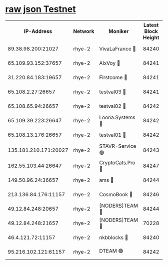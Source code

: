 
[raw json Testnet](https://rpc-check.quickt.stavr.tech/quickt/rpc-quickt-result.json)
=


<table><tr><th>IP-Address</th><th>Network</th><th>Moniker</th><th>Latest Block Height</th><th>Earliest Block Height</th><th>Catching Up</th><th>Tx Index</th><th>Voting Power</th><th>Scan Time</th></tr><tr><td>89.38.98.200:21027</td><td>rhye-2</td><td>VivaLaFrance 🔴</td><td>84240</td><td>1</td><td>False</td><td>off</td><td>10000</td><td>2023-12-29T05:12:05.304227656UTC</td></tr><tr><td>65.109.93.152:37657</td><td>rhye-2</td><td>AlxVoy 🔴</td><td>84241</td><td>1</td><td>False</td><td>on</td><td>92921</td><td>2023-12-29T05:12:07.684387004UTC</td></tr><tr><td>31.220.84.183:19657</td><td>rhye-2</td><td>Firstcome 🔴</td><td>84241</td><td>1</td><td>False</td><td>off</td><td>728545</td><td>2023-12-29T05:12:10.224335758UTC</td></tr><tr><td>65.108.2.27:26657</td><td>rhye-2</td><td>testval03 🔴</td><td>84241</td><td>1</td><td>False</td><td>on</td><td>11002050</td><td>2023-12-29T05:12:10.575331101UTC</td></tr><tr><td>65.108.65.94:26657</td><td>rhye-2</td><td>testval02 🔴</td><td>84242</td><td>1</td><td>False</td><td>on</td><td>11002050</td><td>2023-12-29T05:12:13.235909241UTC</td></tr><tr><td>65.109.39.223:26647</td><td>rhye-2</td><td>Loona.Systems 🔴</td><td>84242</td><td>1</td><td>False</td><td>off</td><td>86949</td><td>2023-12-29T05:12:15.615399294UTC</td></tr><tr><td>65.108.13.176:26657</td><td>rhye-2</td><td>testval01 🔴</td><td>84242</td><td>1</td><td>False</td><td>on</td><td>13082010</td><td>2023-12-29T05:12:15.941667267UTC</td></tr><tr><td>135.181.210.171:20027</td><td>rhye-2</td><td>STAVR-Service 🟢</td><td>84243</td><td>1</td><td>False</td><td>on</td><td>0</td><td>2023-12-29T05:12:22.447838301UTC</td></tr><tr><td>162.55.103.44:26647</td><td>rhye-2</td><td>CryptoCats.Pro 🔴</td><td>84247</td><td>1</td><td>False</td><td>off</td><td>9999</td><td>2023-12-29T05:12:42.276798328UTC</td></tr><tr><td>149.50.96.24:36657</td><td>rhye-2</td><td>ams 🔴</td><td>84244</td><td>22501</td><td>False</td><td>on</td><td>10840</td><td>2023-12-29T05:12:27.106756641UTC</td></tr><tr><td>213.136.84.176:11157</td><td>rhye-2</td><td>CosmoBook 🔴</td><td>84246</td><td>65301</td><td>False</td><td>off</td><td>1528057</td><td>2023-12-29T05:12:37.701706822UTC</td></tr><tr><td>49.12.84.248:20657</td><td>rhye-2</td><td>[NODERS]TEAM 🔴</td><td>84244</td><td>70001</td><td>False</td><td>on</td><td>59990</td><td>2023-12-29T05:12:24.714051789UTC</td></tr><tr><td>49.12.84.248:21657</td><td>rhye-2</td><td>[NODERS]TEAM 🔴</td><td>70228</td><td>70001</td><td>False</td><td>on</td><td>59990</td><td>2023-12-29T05:12:37.934633727UTC</td></tr><tr><td>46.4.121.72:11157</td><td>rhye-2</td><td>nkbblocks 🔴</td><td>84240</td><td>70101</td><td>False</td><td>off</td><td>81901</td><td>2023-12-29T05:12:02.913772060UTC</td></tr><tr><td>95.216.102.121:61157</td><td>rhye-2</td><td>DTEAM 🟢</td><td>84242</td><td>77101</td><td>False</td><td>on</td><td>0</td><td>2023-12-29T05:12:12.914317834UTC</td></tr></table>